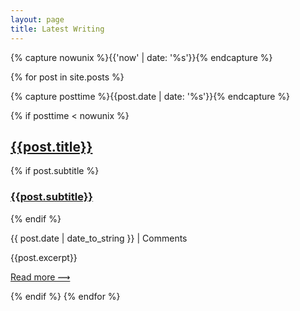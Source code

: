 ```yaml
---
layout: page
title: Latest Writing
---
```


{% capture nowunix %}{{'now' | date: '%s'}}{% endcapture %}

{% for post in site.posts %}

{% capture posttime %}{{post.date | date: '%s'}}{% endcapture %}

{% if posttime < nowunix %}

<div class="pv2">

<h2 class="mv0"><a class="no-underline tcblack" href="{{post.url}}">{{post.title}}</a></h2>

{% if post.subtitle %}

<h3 class="mv0 fw3"><a class="no-underline tcblack" href="{{post.url}}">{{post.subtitle}}</a></h3>

{% endif %}

<span class="f5 f6-s ttu black-20 pv3">{{ post.date | date_to_string }} | <span class="disqus-comment-count" data-disqus-url="http://tomcritchlow.com{{post.url}}">Comments</span> </span>

{{post.excerpt}}

<a class="no-underline tcblack" href="{{post.url}}">Read more &#10239;</a>

</div>

{% endif %}
{% endfor %}

<script id="dsq-count-scr" src="//tomcritchlow.disqus.com/count.js" async></script>
